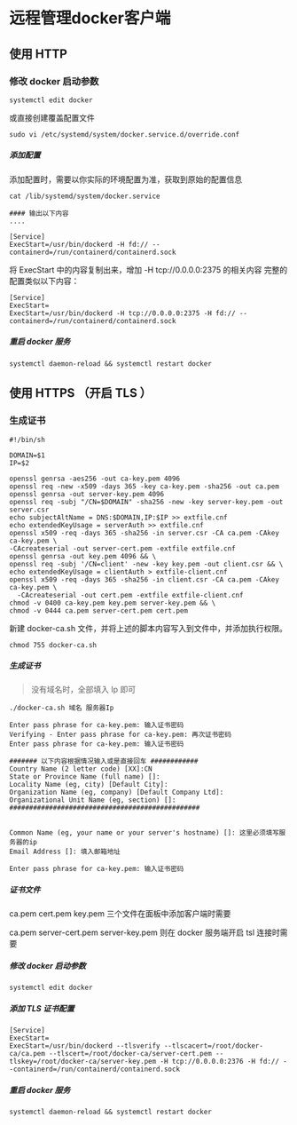 # 远程管理docker客户端

## 使用 HTTP

### 修改 docker 启动参数

```
systemctl edit docker
```

或直接创建覆盖配置文件 

```
sudo vi /etc/systemd/system/docker.service.d/override.conf
```

##### 添加配置

添加配置时，需要以你实际的环境配置为准，获取到原始的配置信息

```
cat /lib/systemd/system/docker.service

#### 输出以下内容
....

[Service]
ExecStart=/usr/bin/dockerd -H fd:// --containerd=/run/containerd/containerd.sock

```

将 ExecStart 中的内容复制出来，增加 -H tcp://0.0.0.0:2375 的相关内容
完整的配置类似以下内容：


```
[Service]
ExecStart=
ExecStart=/usr/bin/dockerd -H tcp://0.0.0.0:2375 -H fd:// --containerd=/run/containerd/containerd.sock
```

##### 重启 docker 服务

```
systemctl daemon-reload && systemctl restart docker
```

## 使用 HTTPS （开启 TLS ）

### 生成证书

```shell
#!/bin/sh

DOMAIN=$1
IP=$2

openssl genrsa -aes256 -out ca-key.pem 4096
openssl req -new -x509 -days 365 -key ca-key.pem -sha256 -out ca.pem
openssl genrsa -out server-key.pem 4096
openssl req -subj "/CN=$DOMAIN" -sha256 -new -key server-key.pem -out server.csr
echo subjectAltName = DNS:$DOMAIN,IP:$IP >> extfile.cnf
echo extendedKeyUsage = serverAuth >> extfile.cnf
openssl x509 -req -days 365 -sha256 -in server.csr -CA ca.pem -CAkey ca-key.pem \
-CAcreateserial -out server-cert.pem -extfile extfile.cnf
openssl genrsa -out key.pem 4096 && \
openssl req -subj '/CN=client' -new -key key.pem -out client.csr && \
echo extendedKeyUsage = clientAuth > extfile-client.cnf
openssl x509 -req -days 365 -sha256 -in client.csr -CA ca.pem -CAkey ca-key.pem \
  -CAcreateserial -out cert.pem -extfile extfile-client.cnf
chmod -v 0400 ca-key.pem key.pem server-key.pem && \
chmod -v 0444 ca.pem server-cert.pem cert.pem
``` 

新建 docker-ca.sh 文件，并将上述的脚本内容写入到文件中，并添加执行权限。

```
chmod 755 docker-ca.sh
```

##### 生成证书

> 没有域名时，全部填入 Ip 即可

```
./docker-ca.sh 域名 服务器Ip
```

```
Enter pass phrase for ca-key.pem: 输入证书密码
Verifying - Enter pass phrase for ca-key.pem: 再次证书密码
Enter pass phrase for ca-key.pem: 输入证书密码

####### 以下内容根据情况输入或是直接回车 ############
Country Name (2 letter code) [XX]:CN
State or Province Name (full name) []: 
Locality Name (eg, city) [Default City]:
Organization Name (eg, company) [Default Company Ltd]:
Organizational Unit Name (eg, section) []:
################################################


Common Name (eg, your name or your server's hostname) []: 这里必须填写服务器的ip
Email Address []: 填入邮箱地址

Enter pass phrase for ca-key.pem: 输入证书密码
```

##### 证书文件

ca.pem cert.pem key.pem 三个文件在面板中添加客户端时需要

ca.pem server-cert.pem server-key.pem 则在 docker 服务端开启 tsl 连接时需要

##### 修改 docker 启动参数

```
systemctl edit docker
```

##### 添加 TLS 证书配置

```
[Service]
ExecStart=
ExecStart=/usr/bin/dockerd --tlsverify --tlscacert=/root/docker-ca/ca.pem --tlscert=/root/docker-ca/server-cert.pem --tlskey=/root/docker-ca/server-key.pem -H tcp://0.0.0.0:2376 -H fd:// --containerd=/run/containerd/containerd.sock
```

##### 重启 docker 服务

```
systemctl daemon-reload && systemctl restart docker
```